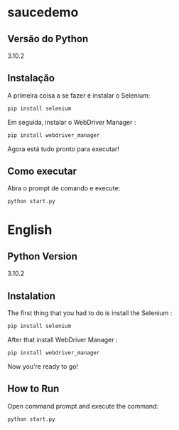 # saucedemo

## Versão do Python
3.10.2

## Instalação
A primeira coisa a se fazer é instalar o Selenium:
```bash
pip install selenium
```
Em seguida, instalar o WebDriver Manager :
```bash
pip install webdriver_manager
```
Agora está tudo pronto para executar!

## Como executar
Abra o prompt de comando e execute:
```bash
python start.py
```
# English
## Python Version
3.10.2

## Instalation
The first thing that you had to do is install the Selenium :
```bash
pip install selenium
```
After that install WebDriver Manager :
```bash
pip install webdriver_manager
```
Now you're ready to go!

## How to Run
Open command prompt and execute the command:
```bash
python start.py
```

